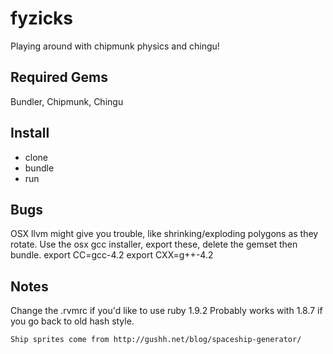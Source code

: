 fyzicks
=======

Playing around with chipmunk physics and chingu!

Required Gems
------------
Bundler, Chipmunk, Chingu

Install
-------

* clone
* bundle
* run

Bugs
----

OSX llvm might give you trouble, like shrinking/exploding polygons as they rotate. Use the osx gcc installer, export these, delete the gemset then bundle.
    export CC=gcc-4.2
    export CXX=g++-4.2

Notes
-----

Change the .rvmrc if you'd like to use ruby 1.9.2
Probably works with 1.8.7 if you go back to old hash style.

    Ship sprites come from http://gushh.net/blog/spaceship-generator/
